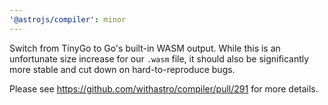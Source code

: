 ```yaml
---
'@astrojs/compiler': minor
---
```


Switch from TinyGo to Go's built-in WASM output. While this is an unfortunate size increase for our `.wasm` file, it should also be significantly more stable and cut down on hard-to-reproduce bugs.

Please see https://github.com/withastro/compiler/pull/291 for more details.
